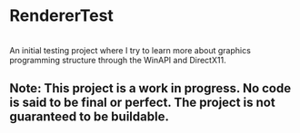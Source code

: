 # RendererTest
<br>
An initial testing project where I try to learn more about graphics programming structure through the WinAPI and DirectX11.

## Note: This project is a work in progress. No code is said to be final or perfect. The project is not guaranteed to be buildable.
